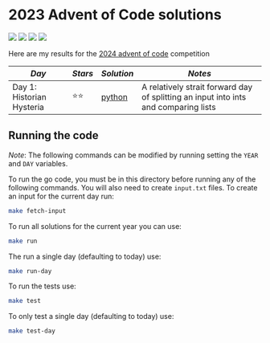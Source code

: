 # 2023 Advent of Code solutions

![](https://img.shields.io/badge/tests%20passed%20🐍-2/2-success)
![](https://img.shields.io/badge/day%20📅-1-blue)
![](https://img.shields.io/badge/stars%20⭐-2-yellow)
![](https://img.shields.io/badge/days%20completed-1-red)

Here are my results for the [2024 advent of code](https://adventofcode.com/2024) competition


| *Day* | *Stars* | *Solution* | *Notes* |
|-------|---------|------------|---------|
| Day 1: Historian Hysteria |  ⭐⭐  | [python](day01/) | A relatively strait forward day of splitting an input into ints and comparing lists |


## Running the code

*Note*: The following commands can be modified by running setting the `YEAR` and `DAY` variables.

To run the go code, you must be in this directory before running any of the following commands. You will also need to create `input.txt` files. To create an input for the current day run:

``` bash
make fetch-input
```

To run all solutions for the current year you can use:
```bash
make run
```

The run a single day (defaulting to today) use:
``` bash
make run-day
```

To run the tests use:
```bash
make test
```

To only test a single day (defaulting to today) use:
```bash
make test-day
```
